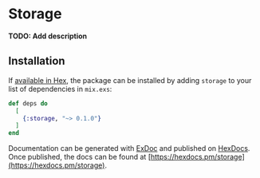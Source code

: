 # Storage

**TODO: Add description**

## Installation

If [available in Hex](https://hex.pm/docs/publish), the package can be installed
by adding `storage` to your list of dependencies in `mix.exs`:

```elixir
def deps do
  [
    {:storage, "~> 0.1.0"}
  ]
end
```

Documentation can be generated with [ExDoc](https://github.com/elixir-lang/ex_doc)
and published on [HexDocs](https://hexdocs.pm). Once published, the docs can
be found at [https://hexdocs.pm/storage](https://hexdocs.pm/storage).

